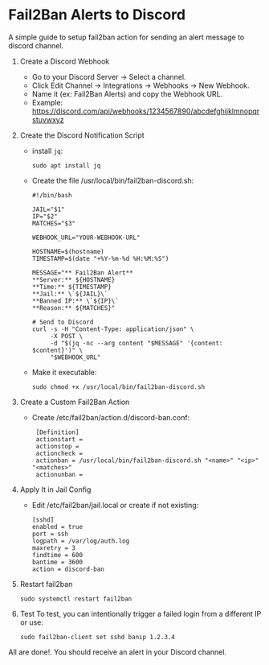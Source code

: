# Fail2Ban Alerts to Discord
A simple guide to setup fail2ban action for sending an alert message to discord channel.

1. Create a Discord Webhook
   - Go to your Discord Server → Select a channel.
   - Click Edit Channel → Integrations → Webhooks → New Webhook.
   - Name it (ex: Fail2Ban Alerts) and copy the Webhook URL.
   - Example: https://discord.com/api/webhooks/1234567890/abcdefghijklmnopqrstuvwxyz

2. Create the Discord Notification Script
   - install `jq`:
     ```
     sudo apt install jq
     ```
   - Create the file /usr/local/bin/fail2ban-discord.sh:
      ```
      #!/bin/bash
      
      JAIL="$1"
      IP="$2"
      MATCHES="$3"
      
      WEBHOOK_URL="YOUR-WEBHOOK-URL"
      
      HOSTNAME=$(hostname)
      TIMESTAMP=$(date "+%Y-%m-%d %H:%M:%S")
      
      MESSAGE="** Fail2Ban Alert**
      **Server:** ${HOSTNAME}
      **Time:** ${TIMESTAMP}
      **Jail:** \`${JAIL}\`
      **Banned IP:** \`${IP}\`
      **Reason:** ${MATCHES}"
      
      # Send to Discord
      curl -s -H "Content-Type: application/json" \
           -X POST \
           -d "$(jq -nc --arg content "$MESSAGE" '{content: $content}')" \
           "$WEBHOOK_URL"
      ```
    - Make it executable:
      ```
      sudo chmod +x /usr/local/bin/fail2ban-discord.sh
      ```
3. Create a Custom Fail2Ban Action
   - Create /etc/fail2ban/action.d/discord-ban.conf:
     ```
      [Definition]
      actionstart =
      actionstop =
      actioncheck =
      actionban = /usr/local/bin/fail2ban-discord.sh "<name>" "<ip>" "<matches>"
      actionunban =
     ```
    
4. Apply It in Jail Config
   - Edit /etc/fail2ban/jail.local or create if not existing:
      ```
      [sshd]
      enabled = true
      port = ssh
      logpath = /var/log/auth.log
      maxretry = 3
      findtime = 600
      bantime = 3600
      action = discord-ban
      ```
5. Restart fail2ban
     ```
     sudo systemctl restart fail2ban
     ```

6. Test
     To test, you can intentionally trigger a failed login from a different IP or use:
     ```
     sudo fail2ban-client set sshd banip 1.2.3.4
     ```

All are done!. You should receive an alert in your Discord channel.
